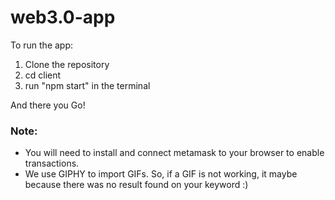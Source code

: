 # web3.0-app

To run the app:
1. Clone the repository
2. cd client
3. run "npm start" in the terminal

And there you Go!

### Note: 
- You will need to install and connect metamask to your browser to enable transactions.
- We use GIPHY to import GIFs. So, if a GIF is not working, it maybe because there was no result found on your keyword :)


